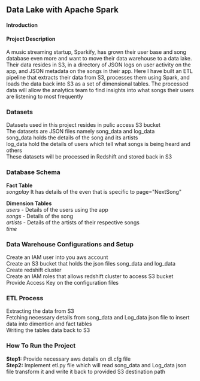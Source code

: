 ## Data Lake with Apache Spark


#### Introduction


#### Project Description
A music streaming startup, Sparkify, has grown their user base and song database even more and want to move their data warehouse to a data lake. Their data resides in S3, in a directory of JSON logs on user activity on the app, and JSON metadata on the songs in their app. Here I have built an ETL pipeline that extracts their data from S3, processes them using Spark, and loads the data back into S3 as a set of dimensional tables. The processed data will allow the analytics team to find insights into what songs their users are listening to most frequently


### Datasets
Datasets used in this project resides in pulic access S3 bucket\
The datasets are JSON files namely song_data and log_data\
song_data holds the details of the song and its artists\
log_data hold the details of users which tell what songs is being heard and others\
These datasets will be processed in Redshift and stored back in S3


### Database Schema
**Fact Table**\
*songplay* It has details of the even that is specific to page="NextSong"

**Dimension Tables**\
*users* - Details of the users using the app\
*songs* - Details of the song\
*artists* - Details of the artists of their respective songs\
*time*


### Data Warehouse Configurations and Setup
Create an IAM user into you aws account\
Create an S3 bucket that holds the json files song_data and log_data\
Create redshift cluster\
Create an IAM roles that allows redshift cluster to access S3 bucket\
Provide Access Key on the configuration files


### ETL Process
Extracting the data from S3\
Fetching necessary details from song_data and Log_data json file to insert data into dimention and fact tables\
Writing the tables data back to S3


### How To Run the Project
**Step1:** Provide necessary aws details on dl.cfg file\
**Step2:** Implement etl.py file which will read song_data and Log_data json file transform it and write it back to provided S3 destination path


